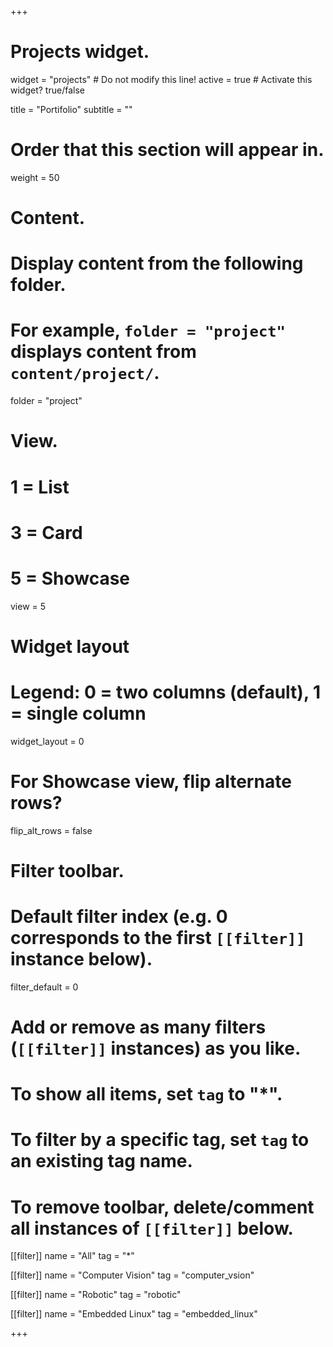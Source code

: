 +++
# Projects widget.
widget = "projects"  # Do not modify this line!
active = true  # Activate this widget? true/false

title = "Portifolio"
subtitle = ""

# Order that this section will appear in.
weight = 50

# Content.
# Display content from the following folder.
# For example, `folder = "project"` displays content from `content/project/`.
folder = "project"

# View.
#   1 = List
#   3 = Card
#   5 = Showcase
view = 5

# Widget layout
# Legend: 0 = two columns (default), 1 = single column
widget_layout = 0

# For Showcase view, flip alternate rows?
flip_alt_rows = false

# Filter toolbar.

# Default filter index (e.g. 0 corresponds to the first `[[filter]]` instance below).
filter_default = 0

# Add or remove as many filters (`[[filter]]` instances) as you like.
# To show all items, set `tag` to "*".
# To filter by a specific tag, set `tag` to an existing tag name.
# To remove toolbar, delete/comment all instances of `[[filter]]` below.

[[filter]]
name = "All"
tag = "*"

[[filter]]
name = "Computer Vision"
tag = "computer_vsion"

[[filter]]
name = "Robotic"
tag = "robotic"

[[filter]]
name = "Embedded Linux"
tag = "embedded_linux"

+++

